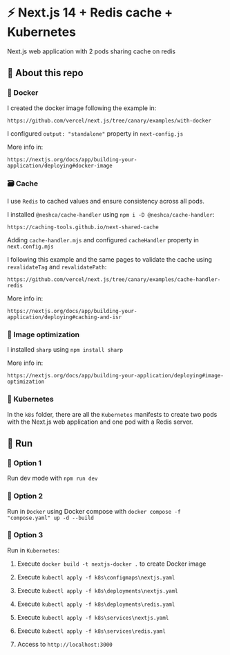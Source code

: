 # :zap: Next.js 14 + Redis cache + Kubernetes

Next.js web application with 2 pods sharing cache on redis

## :speech_balloon: About this repo

### :whale: Docker

I created the docker image following the example in:

```http
https://github.com/vercel/next.js/tree/canary/examples/with-docker
```

I configured `output: "standalone"` property in `next-config.js`

More info in:

```http
https://nextjs.org/docs/app/building-your-application/deploying#docker-image
```

### :card_file_box: Cache

I use `Redis` to cached values and ensure consistency across all pods.

I installed `@neshca/cache-handler` using `npm i -D @neshca/cache-handler`:

```http
https://caching-tools.github.io/next-shared-cache
```

Adding `cache-handler.mjs` and configured `cacheHandler` property in `next.config.mjs`

I following this example and the same pages to validate the cache using `revalidateTag`
and `revalidatePath`:

```http
https://github.com/vercel/next.js/tree/canary/examples/cache-handler-redis
```

More info in:

```http
https://nextjs.org/docs/app/building-your-application/deploying#caching-and-isr
```

### :camera_flash: Image optimization

I installed `sharp` using `npm install sharp`

More info in:

```http
https://nextjs.org/docs/app/building-your-application/deploying#image-optimization
```

### :whale2: Kubernetes

In the `k8s` folder, there are all the `Kubernetes` manifests to create two pods with
the Next.js web application and one pod with a Redis server.

## :runner: Run

### :1st_place_medal: Option 1

Run dev mode with `npm run dev`

### :2nd_place_medal: Option 2

Run in `Docker` using Docker compose with
`docker compose -f "compose.yaml" up -d --build`

### :3rd_place_medal: Option 3

Run in `Kubernetes`:

1. Execute `docker build -t nextjs-docker .` to create Docker image

2. Execute `kubectl apply -f k8s\configmaps\nextjs.yaml`

3. Execute `kubectl apply -f k8s\deployments\nextjs.yaml`

4. Execute `kubectl apply -f k8s\deployments\redis.yaml`

5. Execute `kubectl apply -f k8s\services\nextjs.yaml`

6. Execute `kubectl apply -f k8s\services\redis.yaml`

7. Access to `http://localhost:3000`
